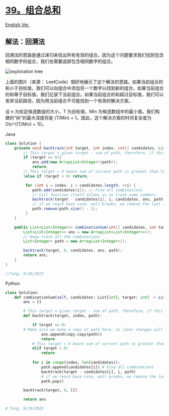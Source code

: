 # [39。组合总和](https://leetcode.com/problems/combination-sum/)

[English Ver.](/Solution/0039_Combination_Sum.md)

## 解法：回溯法

回溯法的思路是通过递归来找出所有有效的组合。因为这个问题要求我们找到包含相同数字的组合，我们也需要追踪包含相同数字的组合。

![exploration tree](https://leetcode.com/problems/combination-sum/Figures/39/39_exploration_tree.png)

上面的图片（来源： LeetCode）很好地展示了这个解法的思路。如果当前组合的和小于目标值，我们可以向组合中添加另一个数字以找到新的组合。如果当前组合的和等于目标值，我们记录下当前组合。如果当前组合的和超过目标值，我们可以舍弃当前路径，因为用当前组合不可能找到一个有效的解决方案。

设 n 为给定候选数组的大小，T 为目标值，Min 为候选数组中的最小值。我们构建的“树”的最大深度将是 (T/Min) + 1。因此，这个解决方案的时间复杂度为 O(n^((T/Min) + 1))。

Java

```java
class Solution {
    private void backtrack(int target, int index, int[] candidates, List<List<Integer>> ans, List<Integer> path){
        // This target = given target - sum of path, therefore, if this target == 0, current path is a vaild answer
        if (target == 0){
            ans.add(new ArrayList<Integer>(path));
            return;
        // This target < 0 means sum of current path is greater than the actual target
        }else if (target < 0) return;

         for (int i = index; i < candidates.length; ++i) {
            path.add(candidates[i]); // Find all combinations
            // Call function itself allows us to track same numbers
            backtrack(target - candidates[i], i, candidates, ans, path); 
            // if we reach base case, wall breaks, we remove the last index of path in order to get another possible vaild combinations
            path.remove(path.size() - 1);
         }
    }

    public List<List<Integer>> combinationSum(int[] candidates, int target) {
        List<List<Integer>> ans = new ArrayList<List<Integer>>();
        // Keep track all the combinations
        List<Integer> path = new ArrayList<Integer>();

        backtrack(target, 0, candidates, ans, path);
        return ans;
    }
}

//Tong, 9/19/2023
```

Python

```python
class Solution:
    def combinationSum(self, candidates: List[int], target: int) -> List[List[int]]:
        ans = []

        # This target = given target - sum of path, therefore, if this target == 0, current path is a vaild answer
        def backtrack(target, index, path):

            if target == 0:
		# Make sure we make a copy of path here, so later changes will not affect the ans. 
                ans.append(copy.copy(path))
                return
            # This target < 0 means sum of current path is greater than the actual target
            elif target < 0:
                return
  
            for i in range(index, len(candidates)):
                path.append(candidates[i]) # Find all combinations
                backtrack(target - candidates[i], i, path)
                # if we reach base case, wall breaks, we remove the last index of path in order to get another possible vaild combinations
                path.pop()

        backtrack(target, 0, [])

        return ans

# Tong, 9/19/2023
```

